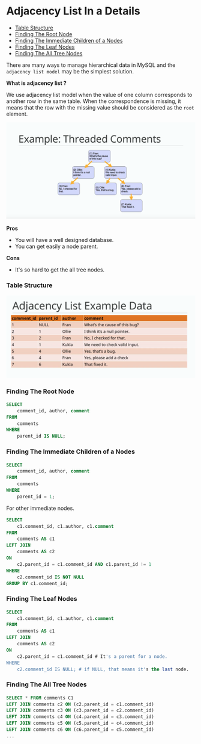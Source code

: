# Adjacency List In a Details

* [Table Structure](#table-structure)
* [Finding The Root Node](#finding-the-root-node)
* [Finding The Immediate Children of a Nodes](#finding-the-immediate-children-of-a-nodes)
* [Finding The Leaf Nodes](#finding-the-leaf-nodes)
* [Finding The All Tree Nodes](#finding-the-all-tree-nodes)

There are many ways to manage hierarchical data in MySQL and the `adjacency list model` may be the simplest solution.

**What is adjacency list ?**

We use adjacency list model when the value of one column corresponds to another row in the same table. When the correspondence is missing, it means that the row with the missing value should be considered as the `root` element.

![Adjacency List Model Example](./files/mysql-adjacency-list.png)

**Pros**
* You will have a well designed database.
* You can get easily a node parent.

**Cons**
* It's so hard to get the all tree nodes.


### Table Structure
![Adjacency List Table Structure](./files/adjacency-list-table-structure.png)

### Finding The Root Node
```sql
SELECT
    comment_id, author, comment
FROM
    comments
WHERE
    parent_id IS NULL;
```

### Finding The Immediate Children of a Nodes
```sql
SELECT
    comment_id, author, comment
FROM
    comments
WHERE
    parent_id = 1;
```
For other immediate nodes.
```sql
SELECT
    c1.comment_id, c1.author, c1.comment
FROM
    comments AS c1
LEFT JOIN
    comments AS c2
ON
    c2.parent_id = c1.comment_id AND c1.parent_id != 1
WHERE
    c2.comment_id IS NOT NULL
GROUP BY c1.comment_id;
```

### Finding The Leaf Nodes
```sql
SELECT
    c1.comment_id, c1.author, c1.comment
FROM
    comments AS c1
LEFT JOIN
    comments AS c2
ON
    c2.parent_id = c1.comment_id # It's a parent for a node.
WHERE
    c2.comment_id IS NULL; # if NULL, that means it's the last node.
```

### Finding The All Tree Nodes
```sql
SELECT * FROM comments C1
LEFT JOIN comments c2 ON (c2.parent_id = c1.comment_id)
LEFT JOIN comments c3 ON (c3.parent_id = c2.comment_id)
LEFT JOIN comments c4 ON (c4.parent_id = c3.comment_id)
LEFT JOIN comments c5 ON (c5.parent_id = c4.comment_id)
LEFT JOIN comments c6 ON (c6.parent_id = c5.comment_id)
...
```
